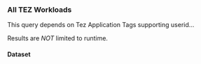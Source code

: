 ### All TEZ Workloads

This query depends on Tez Application Tags supporting userid...

Results are *NOT* limited to runtime.

#### Dataset
